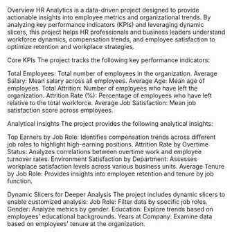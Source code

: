 Overview
HR Analytics is a data-driven project designed to provide actionable insights into employee metrics and organizational trends. By analyzing key performance indicators (KPIs) and leveraging dynamic slicers, this project helps HR professionals and business leaders understand workforce dynamics, compensation trends, and employee satisfaction to optimize retention and workplace strategies.


Core KPIs
The project tracks the following key performance indicators:

Total Employees: Total number of employees in the organization.
Average Salary: Mean salary across all employees.
Average Age: Mean age of employees.
Total Attrition: Number of employees who have left the organization.
Attrition Rate (%): Percentage of employees who have left relative to the total workforce.
Average Job Satisfaction: Mean job satisfaction score across employees.


Analytical Insights
The project provides the following analytical insights:

Top Earners by Job Role: Identifies compensation trends across different job roles to highlight high-earning positions.
Attrition Rate by Overtime Status: Analyzes correlations between overtime work and employee turnover rates.
Environment Satisfaction by Department: Assesses workplace satisfaction levels across various business units.
Average Tenure by Job Role: Provides insights into employee retention and tenure by job function.


Dynamic Slicers for Deeper Analysis
The project includes dynamic slicers to enable customized analysis:
Job Role: Filter data by specific job roles.
Gender: Analyze metrics by gender.
Education: Explore trends based on employees' educational backgrounds.
Years at Company: Examine data based on employees' tenure at the organization.
